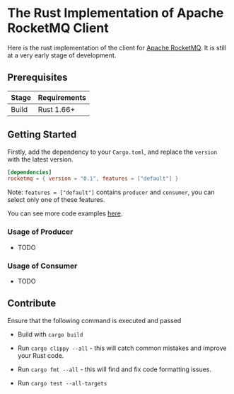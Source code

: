 # The Rust Implementation of Apache RocketMQ Client

Here is the rust implementation of the client for [Apache RocketMQ](https://rocketmq.apache.org/).
It is still at a very early stage of development.

## Prerequisites

| Stage   | Requirements |
| ------- |--------------|
| Build   | Rust 1.66+   |

## Getting Started

Firstly, add the dependency to your `Cargo.toml`, and replace the `version` with the latest version.

```toml
[dependencies]
rocketmq = { version = "0.1", features = ["default"] }
```

Note: `features = ["default"]` contains `producer` and `consumer`, you can select only one of these features.

You can see more code examples [here](./examples).

### Usage of Producer
- TODO

### Usage of Consumer
- TODO

## Contribute
Ensure that the following command is executed and passed

- Build with `cargo build`

- Run `cargo clippy --all` - this will catch common mistakes and improve your Rust code.

- Run `cargo fmt --all` - this will find and fix code formatting issues.

- Run `cargo test --all-targets`
